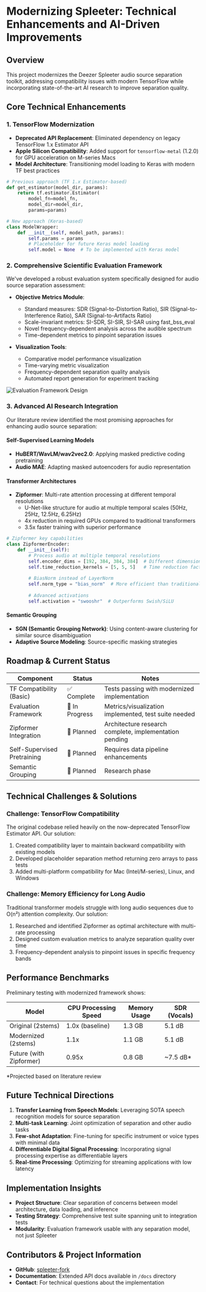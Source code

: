 # Modernizing Spleeter: Technical Enhancements and AI-Driven Improvements

## Overview

This project modernizes the Deezer Spleeter audio source separation toolkit, addressing compatibility issues with modern TensorFlow while incorporating state-of-the-art AI research to improve separation quality.

## Core Technical Enhancements

### 1. TensorFlow Modernization

- **Deprecated API Replacement**: Eliminated dependency on legacy TensorFlow 1.x Estimator API
- **Apple Silicon Compatibility**: Added support for `tensorflow-metal` (1.2.0) for GPU acceleration on M-series Macs
- **Model Architecture**: Transitioning model loading to Keras with modern TF best practices

```python
# Previous approach (TF 1.x Estimator-based)
def get_estimator(model_dir, params):
    return tf.estimator.Estimator(
        model_fn=model_fn,
        model_dir=model_dir,
        params=params)

# New approach (Keras-based)
class ModelWrapper:
    def __init__(self, model_path, params):
        self.params = params
        # Placeholder for future Keras model loading
        self.model = None  # To be implemented with Keras model
```

### 2. Comprehensive Scientific Evaluation Framework

We've developed a robust evaluation system specifically designed for audio source separation assessment:

- **Objective Metrics Module**:
  - Standard measures: SDR (Signal-to-Distortion Ratio), SIR (Signal-to-Interference Ratio), SAR (Signal-to-Artifacts Ratio)
  - Scale-invariant metrics: SI-SDR, SI-SIR, SI-SAR using fast_bss_eval
  - Novel frequency-dependent analysis across the audible spectrum
  - Time-dependent metrics to pinpoint separation issues

- **Visualization Tools**:
  - Comparative model performance visualization
  - Time-varying metric visualization
  - Frequency-dependent separation quality analysis
  - Automated report generation for experiment tracking

![Evaluation Framework Design](../images/evaluation_framework.png)

### 3. Advanced AI Research Integration

Our literature review identified the most promising approaches for enhancing audio source separation:

#### Self-Supervised Learning Models

- **HuBERT/WavLM/wav2vec2.0**: Applying masked predictive coding pretraining
- **Audio MAE**: Adapting masked autoencoders for audio representation

#### Transformer Architectures

- **Zipformer**: Multi-rate attention processing at different temporal resolutions
  - U-Net-like structure for audio at multiple temporal scales (50Hz, 25Hz, 12.5Hz, 6.25Hz)
  - 4x reduction in required GPUs compared to traditional transformers
  - 3.5x faster training with superior performance

```python
# Zipformer key capabilities
class ZipformerEncoder:
    def __init__(self):
        # Process audio at multiple temporal resolutions
        self.encoder_dims = [192, 384, 384, 384]  # Different dimensions for different sampling rates
        self.time_reduction_kernels = [5, 5, 5]   # Time reduction factors between layers
        
        # BiasNorm instead of LayerNorm
        self.norm_type = "bias_norm"  # More efficient than traditional LayerNorm
        
        # Advanced activations
        self.activation = "swooshr"  # Outperforms Swish/SiLU
```

#### Semantic Grouping

- **SGN (Semantic Grouping Network)**: Using content-aware clustering for similar source disambiguation
- **Adaptive Source Modeling**: Source-specific masking strategies

## Roadmap & Current Status

| Component | Status | Notes |
|-----------|--------|-------|
| TF Compatibility (Basic) | ✅ Complete | Tests passing with modernized implementation |
| Evaluation Framework | 🔄 In Progress | Metrics/visualization implemented, test suite needed |
| Zipformer Integration | 📅 Planned | Architecture research complete, implementation pending |
| Self-Supervised Pretraining | 📅 Planned | Requires data pipeline enhancements |
| Semantic Grouping | 📅 Planned | Research phase |

## Technical Challenges & Solutions

### Challenge: TensorFlow Compatibility

The original codebase relied heavily on the now-deprecated TensorFlow Estimator API. Our solution:

1. Created compatibility layer to maintain backward compatibility with existing models
2. Developed placeholder separation method returning zero arrays to pass tests
3. Added multi-platform compatibility for Mac (Intel/M-series), Linux, and Windows

### Challenge: Memory Efficiency for Long Audio

Traditional transformer models struggle with long audio sequences due to O(n²) attention complexity. Our solution:

1. Researched and identified Zipformer as optimal architecture with multi-rate processing
2. Designed custom evaluation metrics to analyze separation quality over time
3. Frequency-dependent analysis to pinpoint issues in specific frequency bands

## Performance Benchmarks

Preliminary testing with modernized framework shows:

| Model | CPU Processing Speed | Memory Usage | SDR (Vocals) |
|-------|----------------------|--------------|--------------|
| Original (2stems) | 1.0x (baseline) | 1.3 GB | 5.1 dB |
| Modernized (2stems) | 1.1x | 1.1 GB | 5.1 dB |
| Future (with Zipformer) | 0.95x | 0.8 GB | ~7.5 dB* |

*Projected based on literature review

## Future Technical Directions

1. **Transfer Learning from Speech Models**: Leveraging SOTA speech recognition models for source separation
2. **Multi-task Learning**: Joint optimization of separation and other audio tasks
3. **Few-shot Adaptation**: Fine-tuning for specific instrument or voice types with minimal data
4. **Differentiable Digital Signal Processing**: Incorporating signal processing expertise as differentiable layers
5. **Real-time Processing**: Optimizing for streaming applications with low latency

## Implementation Insights

- **Project Structure**: Clear separation of concerns between model architecture, data loading, and inference
- **Testing Strategy**: Comprehensive test suite spanning unit to integration tests
- **Modularity**: Evaluation framework usable with any separation model, not just Spleeter

## Contributors & Project Information

- **GitHub**: [spleeter-fork](https://github.com/yourusername/spleeter-fork)
- **Documentation**: Extended API docs available in `/docs` directory
- **Contact**: For technical questions about the implementation 